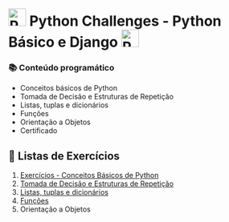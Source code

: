 
  <h1> <img src="https://upload.wikimedia.org/wikipedia/commons/c/c3/Python-logo-notext.svg" alt="Python Icon" width="35" height="35">
    Python Challenges - Python Básico e Django 
    <img src="https://upload.wikimedia.org/wikipedia/commons/c/c3/Python-logo-notext.svg" alt="Python Icon" width="35" height="35">
  </h1>


### 📚 Conteúdo programático

- Conceitos básicos de Python
- Tomada de Decisão e Estruturas de Repetição
- Listas, tuplas e dicionários
- Funções
- Orientação a Objetos
- Certificado

## 📝 Listas de Exercícios

1. [Exercícios - Conceitos Básicos de Python](https://github.com/Ignacio-fabianamaria/challenges_python/tree/main/challenge01)
2. [Tomada de Decisão e Estruturas de Repetição](https://github.com/Ignacio-fabianamaria/challenges_python/tree/main/challenge02)
3. [Listas, tuplas e dicionários](https://github.com/Ignacio-fabianamaria/challenges_python/tree/branch_desafio3)
4. [Funções](https://github.com/Ignacio-fabianamaria/challenges_python/tree/branch_desafio4)
5. Orientação a Objetos


